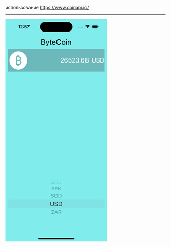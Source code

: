 использование https://www.coinapi.io/
***
<img src= "https://github.com/marinayudina/ByteCoin_Calculator/blob/main/Simulator%20Screen%20Shot%20-%20iPhone%2014%20Pro%20-%202023-09-17%20at%2012.57.36.png" width = 320 height = 700>
